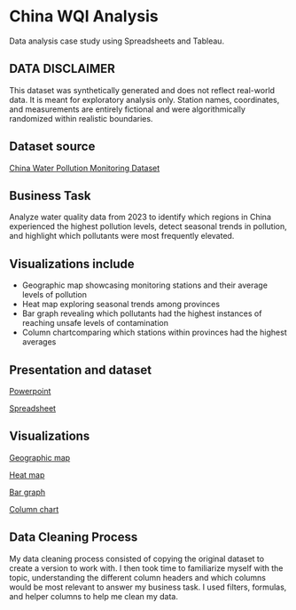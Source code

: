 # China WQI Analysis
Data analysis case study using Spreadsheets and Tableau.

## DATA DISCLAIMER
This dataset was synthetically generated and does not reflect real-world data. It is meant for exploratory analysis only. 
Station names, coordinates, and measurements are entirely fictional and were algorithmically randomized within realistic boundaries. 

## Dataset source
[China Water Pollution Monitoring Dataset](https://www.kaggle.com/datasets/khushikyad001/china-water-pollution-monitoring-dataset)

## Business Task
Analyze water quality data from 2023 to identify which regions in China experienced the highest pollution levels, detect seasonal trends in pollution, and highlight which pollutants were most frequently elevated.

## Visualizations include
- Geographic map showcasing monitoring stations and their average levels of pollution
- Heat map exploring seasonal trends among provinces
- Bar graph revealing which pollutants had the highest instances of reaching unsafe levels of contamination
- Column chartcomparing which stations within provinces had the highest averages
## Presentation and dataset 
 [Powerpoint](https://docs.google.com/presentation/d/1eULJr2_jlInICBXGKnFmoBY0l7NFB_aKxEgGzT1Ppzk/edit?usp=sharing)

 [Spreadsheet](https://docs.google.com/spreadsheets/d/1lJawIpKCCQDMxUipzM0Ycfw9hlFR3lUhWhDq8OfRbE4/edit?usp=sharing)
  
## Visualizations
[Geographic map](https://public.tableau.com/views/WQIStationGeoMap/Sheet1?:language=en-US&:sid=&:redirect=auth&:display_count=n&:origin=viz_share_link)

[Heat map](https://public.tableau.com/views/WQIHeatmap/Sheet6?:language=en-US&:sid=&:redirect=auth&:display_count=n&:origin=viz_share_link)

[Bar graph](https://public.tableau.com/views/WQIPollutantInstChart/Sheet2?:language=en-US&:sid=&:redirect=auth&:display_count=n&:origin=viz_share_link)

[Column chart](https://public.tableau.com/views/WQIBarChart/Sheet3?:language=en-US&:sid=&:redirect=auth&:display_count=n&:origin=viz_share_link)

## Data Cleaning Process
My data cleaning process consisted of copying the original dataset to create a version to work with. I then took time to familiarize myself with the topic, understanding the different column headers and which columns would be most relevant to answer my business task. I used filters, formulas, and helper columns to help me clean my data.



